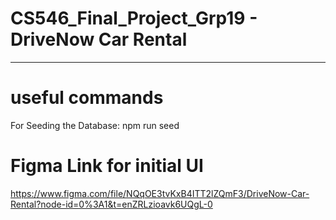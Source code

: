 # CS546_Final_Project_Grp19 - DriveNow Car Rental
*******************************
# useful commands 
For Seeding the Database: npm run seed

# Figma Link for initial UI
https://www.figma.com/file/NQqOE3tvKxB4ITT2lZQmF3/DriveNow-Car-Rental?node-id=0%3A1&t=enZRLzioavk6UQgL-0
